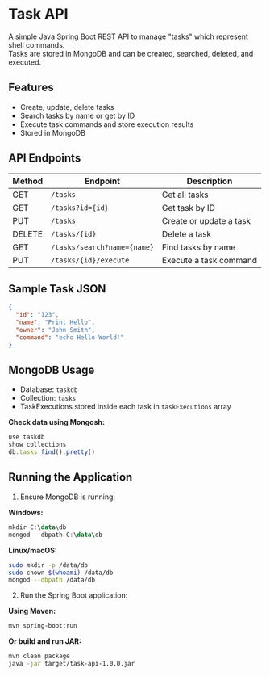# Task API

A simple Java Spring Boot REST API to manage "tasks" which represent shell commands.  
Tasks are stored in MongoDB and can be created, searched, deleted, and executed.

## Features
- Create, update, delete tasks
- Search tasks by name or get by ID
- Execute task commands and store execution results
- Stored in MongoDB

## API Endpoints

| Method | Endpoint | Description |
|--------|----------|-------------|
| GET | `/tasks` | Get all tasks |
| GET | `/tasks?id={id}` | Get task by ID |
| PUT | `/tasks` | Create or update a task |
| DELETE | `/tasks/{id}` | Delete a task |
| GET | `/tasks/search?name={name}` | Find tasks by name |
| PUT | `/tasks/{id}/execute` | Execute a task command |

## Sample Task JSON
```json
{
  "id": "123",
  "name": "Print Hello",
  "owner": "John Smith",
  "command": "echo Hello World!"
}
```

## MongoDB Usage
- Database: `taskdb`
- Collection: `tasks`
- TaskExecutions stored inside each task in `taskExecutions` array

**Check data using Mongosh:**
```js
use taskdb
show collections
db.tasks.find().pretty()
```

## Running the Application

1. Ensure MongoDB is running:

**Windows:**
```powershell
mkdir C:\data\db
mongod --dbpath C:\data\db
```

**Linux/macOS:**
```bash
sudo mkdir -p /data/db
sudo chown $(whoami) /data/db
mongod --dbpath /data/db
```

2. Run the Spring Boot application:

**Using Maven:**
```bash
mvn spring-boot:run
```

**Or build and run JAR:**
```bash
mvn clean package
java -jar target/task-api-1.0.0.jar
```
